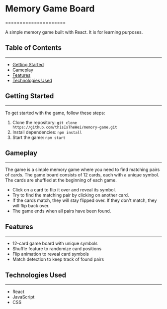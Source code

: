 
# Memory Game Board
=====================

A simple memory game built with React. It is for learning purposes.

## Table of Contents
-----------------

* [Getting Started](#getting-started)
* [Gameplay](#gameplay)
* [Features](#features)
* [Technologies Used](#technologies-used)

## Getting Started
---------------

To get started with the game, follow these steps:

1. Clone the repository: `git clone https://github.com/thisIsTheWei/memory-game.git`
2. Install dependencies: `npm install`
3. Start the game: `npm start`

## Gameplay
---------

The game is a simple memory game where you need to find matching pairs of cards. The game board consists of 12 cards, each with a unique symbol. The cards are shuffled at the beginning of each game.

* Click on a card to flip it over and reveal its symbol.
* Try to find the matching pair by clicking on another card.
* If the cards match, they will stay flipped over. If they don't match, they will flip back over.
* The game ends when all pairs have been found.

## Features
--------

* 12-card game board with unique symbols
* Shuffle feature to randomize card positions
* Flip animation to reveal card symbols
* Match detection to keep track of found pairs

## Technologies Used
-------------------

* React
* JavaScript
* CSS
